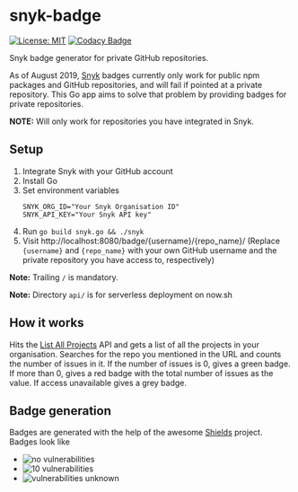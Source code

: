 # snyk-badge 
[![License: MIT](https://img.shields.io/badge/License-MIT-yellow.svg)](https://opensource.org/licenses/MIT) [![Codacy Badge](https://api.codacy.com/project/badge/Grade/b20a73f8110e4b0488a03518d0c86291)](https://www.codacy.com/app/samkit-jain/snyk-badge?utm_source=github.com&amp;utm_medium=referral&amp;utm_content=samkit-jain/snyk-badge&amp;utm_campaign=Badge_Grade)

Snyk badge generator for private GitHub repositories.

As of August 2019, [Snyk](https://snyk.io/) badges currently only work for public npm packages and GitHub repositories, and will fail if pointed at a private repository. This Go app aims to solve that problem by providing badges for private repositories.

**NOTE:** Will only work for repositories you have integrated in Snyk.

## Setup
1. Integrate Snyk with your GitHub account
2. Install Go
3. Set environment variables
    ```
    SNYK_ORG_ID="Your Snyk Organisation ID"
    SNYK_API_KEY="Your Snyk API key"
    ```
4. Run `go build snyk.go && ./snyk`
5. Visit http://localhost:8080/badge/{username}/{repo_name}/ (Replace `{username}` and `{repo_name}` with your own GitHub username and the private repository you have access to, respectively)

**Note:** Trailing `/` is mandatory.

**Note:** Directory `api/` is for serverless deployment on now.sh

## How it works
Hits the [List All Projects](https://snyk.docs.apiary.io/#reference/projects/all-projects/list-all-projects) API and gets a list of all the projects in your organisation. Searches for the repo you mentioned in the URL and counts the number of issues in it. If the number of issues is 0, gives a green badge. If more than 0, gives a red badge with the total number of issues as the value. If access unavailable gives a grey badge.

## Badge generation
Badges are generated with the help of the awesome [Shields](https://github.com/badges/shields) project. Badges look like
* <img src="https://img.shields.io/badge/vulnerabilities-0-brightgreen" alt="no vulnerabilities"/>
* <img src="https://img.shields.io/badge/vulnerabilities-10-red" alt="10 vulnerabilities"/>
* <img src="https://img.shields.io/badge/vulnerabilities-unknown-inactive" alt="vulnerabilities unknown"/>
